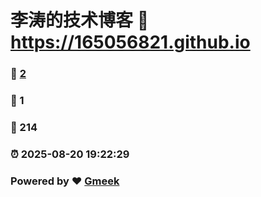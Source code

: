 # 李涛的技术博客 :link: https://165056821.github.io 
### :page_facing_up: [2](https://165056821.github.io/tag.html) 
### :speech_balloon: 1 
### :hibiscus: 214 
### :alarm_clock: 2025-08-20 19:22:29 
### Powered by :heart: [Gmeek](https://github.com/Meekdai/Gmeek)

